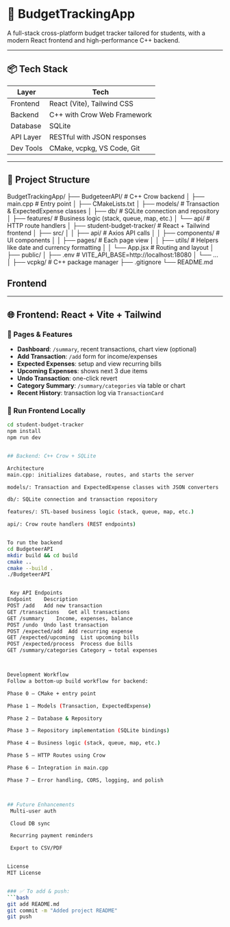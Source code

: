 # 💸 BudgetTrackingApp

A full-stack cross-platform budget tracker tailored for students, with a modern React frontend and high-performance C++ backend.

---

## 📦 Tech Stack

| Layer       | Tech                             |
|-------------|----------------------------------|
| Frontend    | React (Vite), Tailwind CSS       |
| Backend     | C++ with Crow Web Framework      |
| Database    | SQLite                           |
| API Layer   | RESTful with JSON responses      |
| Dev Tools   | CMake, vcpkg, VS Code, Git       |

---

## 📁 Project Structure


 BudgetTrackingApp/
├── BudgeteerAPI/ # C++ Crow backend
│ ├── main.cpp # Entry point
│ ├── CMakeLists.txt
│ ├── models/ # Transaction & ExpectedExpense classes
│ ├── db/ # SQLite connection and repository
│ ├── features/ # Business logic (stack, queue, map, etc.)
│ └── api/ # HTTP route handlers
│
├── student-budget-tracker/ # React + Tailwind frontend
│ ├── src/
│ │ ├── api/ # Axios API calls
│ │ ├── components/ # UI components
│ │ ├── pages/ # Each page view
│ │ ├── utils/ # Helpers like date and currency formatting
│ │ └── App.jsx # Routing and layout
│ ├── public/
│ ├── .env # VITE_API_BASE=http://localhost:18080
│ └── ...
│
├── vcpkg/ # C++ package manager
├── .gitignore
└── README.md




## Frontend

---

## 🌐 Frontend: React + Vite + Tailwind

### 🧩 Pages & Features

- **Dashboard**: `/summary`, recent transactions, chart view (optional)
- **Add Transaction**: `/add` form for income/expenses
- **Expected Expenses**: setup and view recurring bills
- **Upcoming Expenses**: shows next 3 due items
- **Undo Transaction**: one-click revert
- **Category Summary**: `/summary/categories` via table or chart
- **Recent History**: transaction log via `TransactionCard`

### 🚀 Run Frontend Locally

```bash
cd student-budget-tracker
npm install
npm run dev


## Backend: C++ Crow + SQLite

Architecture
main.cpp: initializes database, routes, and starts the server

models/: Transaction and ExpectedExpense classes with JSON converters

db/: SQLite connection and transaction repository

features/: STL-based business logic (stack, queue, map, etc.)

api/: Crow route handlers (REST endpoints)


To run the backend
cd BudgeteerAPI
mkdir build && cd build
cmake ..
cmake --build .
./BudgeteerAPI


 Key API Endpoints
Endpoint	Description
POST /add	Add new transaction
GET /transactions	Get all transactions
GET /summary	Income, expenses, balance
POST /undo	Undo last transaction
POST /expected/add	Add recurring expense
GET /expected/upcoming	List upcoming bills
POST /expected/process	Process due bills
GET /summary/categories	Category → total expenses



Development Workflow
Follow a bottom-up build workflow for backend:

Phase 0 – CMake + entry point

Phase 1 – Models (Transaction, ExpectedExpense)

Phase 2 – Database & Repository

Phase 3 – Repository implementation (SQLite bindings)

Phase 4 – Business logic (stack, queue, map, etc.)

Phase 5 – HTTP Routes using Crow

Phase 6 – Integration in main.cpp

Phase 7 – Error handling, CORS, logging, and polish



## Future Enhancements
 Multi-user auth

 Cloud DB sync

 Recurring payment reminders

 Export to CSV/PDF


License
MIT License


### ✅ To add & push:
```bash
git add README.md
git commit -m "Added project README"
git push


